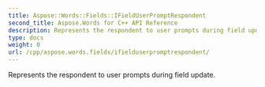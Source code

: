 ```yaml
---
title: Aspose::Words::Fields::IFieldUserPromptRespondent
second_title: Aspose.Words for C++ API Reference
description: Represents the respondent to user prompts during field update. 
type: docs
weight: 0
url: /cpp/aspose.words.fields/ifielduserpromptrespondent/
---
```


Represents the respondent to user prompts during field update. 

